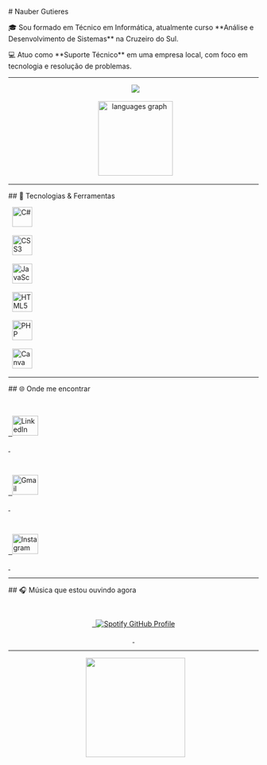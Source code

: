 \# Nauber Gutieres



🎓 Sou formado em Técnico em Informática, atualmente curso \*\*Análise e Desenvolvimento de Sistemas\*\* na Cruzeiro do Sul.  

💻 Atuo como \*\*Suporte Técnico\*\* em uma empresa local, com foco em tecnologia e resolução de problemas.



---



<div align="center">



&nbsp; <img src="https://github-readme-stats.vercel.app/api?username=naubo\&show\_icons=true\&theme=dracula" />



&nbsp; <img src="https://github-readme-stats.vercel.app/api/top-langs?username=naubo\&layout=compact\&card\_width=320\&langs\_count=5\&theme=ocean\_dark" height="150" alt="languages graph" />



</div>



---



\## 🧠 Tecnologias \& Ferramentas



<div align="left">

&nbsp; <img src="https://cdn.jsdelivr.net/gh/devicons/devicon/icons/csharp/csharp-original.svg" height="40" alt="C#" />

&nbsp; <img src="https://cdn.jsdelivr.net/gh/devicons/devicon/icons/css3/css3-original.svg" height="40" alt="CSS3" />

&nbsp; <img src="https://cdn.jsdelivr.net/gh/devicons/devicon/icons/javascript/javascript-original.svg" height="40" alt="JavaScript" />

&nbsp; <img src="https://cdn.jsdelivr.net/gh/devicons/devicon/icons/html5/html5-original.svg" height="40" alt="HTML5" />

&nbsp; <img src="https://cdn.jsdelivr.net/gh/devicons/devicon/icons/php/php-original.svg" height="40" alt="PHP" />

&nbsp; <img src="https://cdn.jsdelivr.net/gh/devicons/devicon/icons/canva/canva-original.svg" height="40" alt="Canva" />

</div>



---



\## 🌐 Onde me encontrar



<div align="left">

&nbsp; <a href="https://www.linkedin.com/in/nauber-gutieres-a9b5522b7/" target="\_blank">

&nbsp;   <img src="https://raw.githubusercontent.com/maurodesouza/profile-readme-generator/master/src/assets/icons/social/linkedin/default.svg" width="52" height="40" alt="LinkedIn" />

&nbsp; </a>

&nbsp; <a href="mailto:nauber.gutieres@gmail.com">

&nbsp;   <img src="https://raw.githubusercontent.com/maurodesouza/profile-readme-generator/master/src/assets/icons/social/gmail/default.svg" width="52" height="40" alt="Gmail" />

&nbsp; </a>

&nbsp; <a href="https://www.instagram.com/baubxs/" target="\_blank">

&nbsp;   <img src="https://raw.githubusercontent.com/maurodesouza/profile-readme-generator/master/src/assets/icons/social/instagram/default.svg" width="52" height="40" alt="Instagram" />

&nbsp; </a>

</div>



---



\## 🎧 Música que estou ouvindo agora



<div align="center">

&nbsp; <a href="https://github.com/kittinan/spotify-github-profile" target="\_blank">

&nbsp;   <img src="https://spotify-github-profile.kittinanx.com/api/view?uid=ppsffvkuwi6gj6l2pxry82cds\&cover\_image=true\&theme=novatorem\&show\_offline=false\&background\_color=121212\&interchange=false\&bar\_color=53b14f\&bar\_color\_cover=false" alt="Spotify GitHub Profile">

&nbsp; </a>

</div>



---



<div align="center">

&nbsp; <img height="200" src="https://i.pinimg.com/originals/16/5e/a1/165ea1fd36de790d7fd64b5a1fd8e5bb.gif" />

</div>



